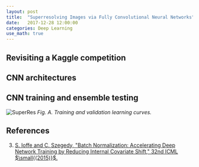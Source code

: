 ```yaml
---
layout: post
title:  "Superresolving Images via Fully Convolutional Neural Networks"
date:   2017-12-28 12:00:00
categories: Deep Learning
use_math: true
---
```


## Revisiting a Kaggle competition

## CNN architectures

## CNN training and ensemble testing

![SuperRes]({{site.url}}/blog/images/superres/train_valid_error.png)
*Fig. A.  Training and validation learning curves.*



## References

3.  [S. Ioffe and C. Szegedy, "Batch Normalization: Accelerating Deep
Network Training by Reducing Internal Covariate Shift," 32nd ICML 
$\small{(2015)}$.](https://arxiv.org/abs/1502.03167)
